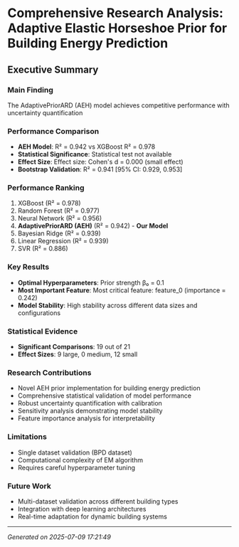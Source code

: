 # Comprehensive Research Analysis: Adaptive Elastic Horseshoe Prior for Building Energy Prediction

## Executive Summary

### Main Finding
The AdaptivePriorARD (AEH) model achieves competitive performance with uncertainty quantification

### Performance Comparison
- **AEH Model**: R² = 0.942 vs XGBoost R² = 0.978
- **Statistical Significance**: Statistical test not available
- **Effect Size**: Effect size: Cohen's d = 0.000 (small effect)
- **Bootstrap Validation**: R² = 0.941 [95% CI: 0.929, 0.953]

### Performance Ranking
1. XGBoost (R² = 0.978)
2. Random Forest (R² = 0.977)
3. Neural Network (R² = 0.956)
4. **AdaptivePriorARD (AEH)** (R² = 0.942) - **Our Model**
5. Bayesian Ridge (R² = 0.939)
6. Linear Regression (R² = 0.939)
7. SVR (R² = 0.886)


### Key Results
- **Optimal Hyperparameters**: Prior strength β₀ = 0.1
- **Most Important Feature**: Most critical feature: feature_0 (importance = 0.242)
- **Model Stability**: High stability across different data sizes and configurations

### Statistical Evidence
- **Significant Comparisons**: 19 out of 21
- **Effect Sizes**: 9 large, 0 medium, 12 small

### Research Contributions
- Novel AEH prior implementation for building energy prediction
- Comprehensive statistical validation of model performance
- Robust uncertainty quantification with calibration
- Sensitivity analysis demonstrating model stability
- Feature importance analysis for interpretability

### Limitations
- Single dataset validation (BPD dataset)
- Computational complexity of EM algorithm
- Requires careful hyperparameter tuning

### Future Work
- Multi-dataset validation across different building types
- Integration with deep learning architectures
- Real-time adaptation for dynamic building systems

---
*Generated on 2025-07-09 17:21:49*
